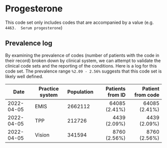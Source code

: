 # Progesterone

This code set only includes codes that are accompanied by a value (e.g. `4463. 	Serum progesterone`)

## Prevalence log

By examining the prevalence of codes (number of patients with the code in their record) broken down by clinical system, we can attempt to validate the clinical code sets and the reporting of the conditions. Here is a log for this code set. The prevalence range `%2.09 - 2.56%` suggests that this code set is likely well defined.

| Date       | Practice system | Population | Patients from ID | Patient from code |
| ---------- | --------------- | ---------- | ---------------: | ----------------: |
| 2022-04-05 | EMIS            | 2662112    |  64085 (2.41%)   |   64085 (2.41%)   |
| 2022-04-05 | TPP             | 212726     |   4439 (2.09%)   |    4439 (2.09%)   |
| 2022-04-05 | Vision          | 341594     |   8760 (2.56%)   |    8760 (2.56%)   |
